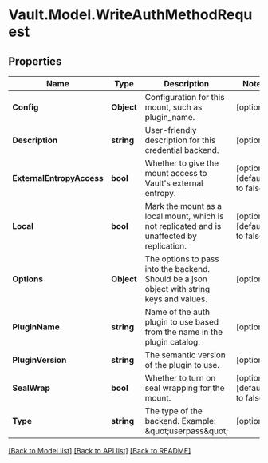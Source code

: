 # Vault.Model.WriteAuthMethodRequest

## Properties

Name | Type | Description | Notes
------------ | ------------- | ------------- | -------------
**Config** | **Object** | Configuration for this mount, such as plugin_name. | [optional] 
**Description** | **string** | User-friendly description for this credential backend. | [optional] 
**ExternalEntropyAccess** | **bool** | Whether to give the mount access to Vault&#39;s external entropy. | [optional] [default to false]
**Local** | **bool** | Mark the mount as a local mount, which is not replicated and is unaffected by replication. | [optional] [default to false]
**Options** | **Object** | The options to pass into the backend. Should be a json object with string keys and values. | [optional] 
**PluginName** | **string** | Name of the auth plugin to use based from the name in the plugin catalog. | [optional] 
**PluginVersion** | **string** | The semantic version of the plugin to use. | [optional] 
**SealWrap** | **bool** | Whether to turn on seal wrapping for the mount. | [optional] [default to false]
**Type** | **string** | The type of the backend. Example: \&quot;userpass\&quot; | [optional] 

[[Back to Model list]](../README.md#documentation-for-models) [[Back to API list]](../README.md#documentation-for-api-endpoints) [[Back to README]](../README.md)

